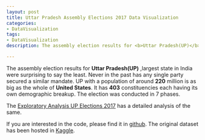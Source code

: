 ```yaml
---
layout: post
title: Uttar Pradesh Assembly Elections 2017 Data Visualization
categories: 
- DataVisualization
tags:
- DataVisualization
description: The assembly election results for <b>Uttar Pradesh(UP)</b> ,largest state in India were surprising to say the least. Never in the past has any single party secured a similar mandate. UP with a population of around <b>220</b> million is as big as the whole of <b>United States</b>. It has <b>403</b> constituencies each having its own demographic breakup. The election was conducted in 7 phases        

---
```


The assembly election results for **Uttar Pradesh(UP)** ,largest state in India were surprising to say the least. Never in the past has any single party secured a similar mandate. UP with a population of around **220** million is as big as the whole of **United States**. It has **403** constituencies each having its own demographic breakup. The election was conducted in 7 phases.

The  <a href="{{ site.url2 }}/public/dataviz/EDAUPElections.html">Exploratory Analysis UP Elections 2017</a> has a detailed analysis of the same.

If you are interested in the code, please find it in [github](https://github.com/ambarishg/DataVizUPElections2017). The original dataset has been hosted in [Kaggle](https://www.kaggle.com/ankit2106/uttar-pradesh-assembly-elections-2017).
